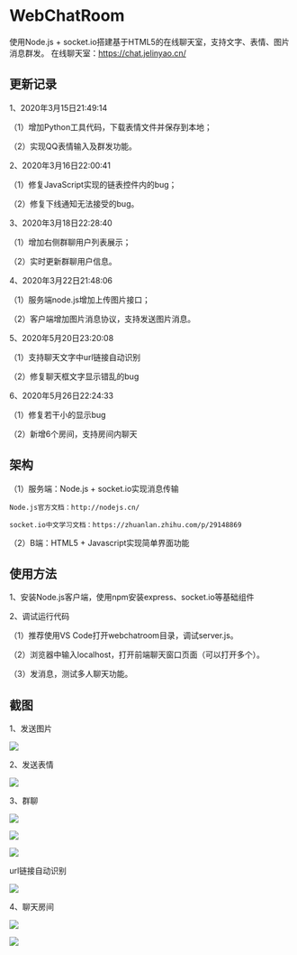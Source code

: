 # WebChatRoom
使用Node.js + socket.io搭建基于HTML5的在线聊天室，支持文字、表情、图片消息群发。
在线聊天室：<https://chat.jelinyao.cn/>

## 更新记录

1、2020年3月15日21:49:14

（1）增加Python工具代码，下载表情文件并保存到本地；

（2）实现QQ表情输入及群发功能。

2、2020年3月16日22:00:41

（1）修复JavaScript实现的链表控件内的bug；

（2）修复下线通知无法接受的bug。

3、2020年3月18日22:28:40

（1）增加右侧群聊用户列表展示；

（2）实时更新群聊用户信息。

4、2020年3月22日21:48:06

（1）服务端node.js增加上传图片接口；

（2）客户端增加图片消息协议，支持发送图片消息。

5、2020年5月20日23:20:08

（1）支持聊天文字中url链接自动识别

（2）修复聊天框文字显示错乱的bug

6、2020年5月26日22:24:33

（1）修复若干小的显示bug

（2）新增6个房间，支持房间内聊天

## 架构
（1）服务端：Node.js + socket.io实现消息传输

    Node.js官方文档：http://nodejs.cn/

    socket.io中文学习文档：https://zhuanlan.zhihu.com/p/29148869

（2）B端：HTML5 + Javascript实现简单界面功能

## 使用方法
1、安装Node.js客户端，使用npm安装express、socket.io等基础组件

2、调试运行代码

（1）推荐使用VS Code打开webchatroom目录，调试server.js。

（2）浏览器中输入localhost，打开前端聊天窗口页面（可以打开多个）。

（3）发消息，测试多人聊天功能。


## 截图

1、发送图片

![](https://raw.githubusercontent.com/JelinYao/WebChatRoom/master/img/chat3.png)

2、发送表情

![](https://raw.githubusercontent.com/JelinYao/WebChatRoom/master/img/chat2.png)

3、群聊

![](https://raw.githubusercontent.com/JelinYao/WebChatRoom/master/img/screen.png)

![](https://raw.githubusercontent.com/JelinYao/WebChatRoom/master/img/emoji.png)

![](https://raw.githubusercontent.com/JelinYao/WebChatRoom/master/img/chat1.png)

url链接自动识别

![](https://raw.githubusercontent.com/JelinYao/WebChatRoom/master/img/chat4.png)


4、聊天房间

![](https://raw.githubusercontent.com/JelinYao/WebChatRoom/master/img/room.png)

![](https://raw.githubusercontent.com/JelinYao/WebChatRoom/master/img/chat5.png)



